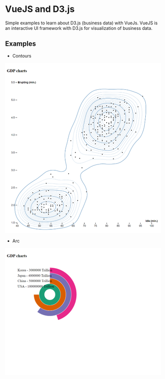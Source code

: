 # VueJS and D3.js

Simple examples to learn about D3.js (business data) with VueJs.
VueJS is an interactive UI framework with D3.js for visualization of business data.

## Examples

* Contours

![](./src/assets/contours.png)

* Arc

![](./src/assets/circle.png)